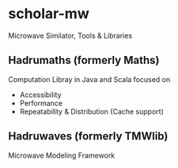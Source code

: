 # scholar-mw
Microwave Similator, Tools &amp; Libraries
## Hadrumaths (formerly Maths)
  Computation Libray in Java and Scala focused on
   + Accessibility
   + Performance
   + Repeatability & Distribution (Cache support)
  
## Hadruwaves (formerly TMWlib)
  Microwave Modeling Framework
